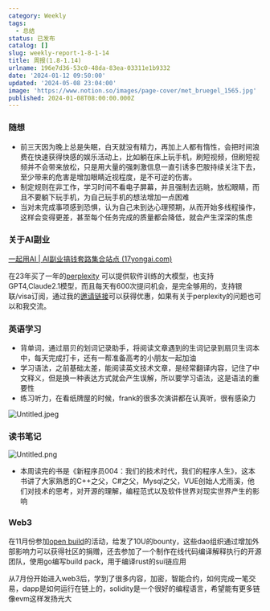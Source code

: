 ```yaml
---
category: Weekly
tags:
  - 总结
status: 已发布
catalog: []
slug: weekly-report-1-8-1-14
title: 周报(1.8-1.14)
urlname: 196e7d36-53c0-48da-83ea-03311e1b9332
date: '2024-01-12 09:50:00'
updated: '2024-05-08 23:04:00'
image: 'https://www.notion.so/images/page-cover/met_bruegel_1565.jpg'
published: 2024-01-08T08:00:00.000Z
---
```


### 随想

- 前三天因为晚上总是失眠，白天就没有精力，再加上人都有惰性，会把时间浪费在快速获得快感的娱乐活动上，比如躺在床上玩手机，刷短视频，但刷短视频并不会带来放松，只是用大量的强刺激信息一直引诱多巴胺持续关注下去，至少带来的危害是增加眼睛近视程度，是不可逆的伤害。
- 制定规则在非工作，学习时间不看电子屏幕，并且强制去远眺，放松眼睛，而且不要躺下玩手机，为自己玩手机的想法增加一点困难
- 当对未完成事项感到恐惧，认为自己未到达心理预期，从而开始多线程操作，这样会变得更差，甚至每个任务完成的质量都会降低，就会产生深深的焦虑

### 关于AI副业


[一起用AI | AI副业搞钱套路集合站点 (17yongai.com)](https://17yongai.com/)


在23年买了一年的[perplexity](https://www.perplexity.ai/) 可以提供软件训练的大模型，也支持GPT4,Claude2.1模型，而且每天有600次提问机会，是完全够用的，支持银联/visa订阅，通过我的[邀请链接](https://perplexity.ai/pro?referral_code=SGJ7X87B)可以获得优惠，如果有关于perplexity的问题也可以和我交流。


### 英语学习

- 背单词，通过扇贝的划词记录助手，将阅读文章遇到的生词记录到扇贝生词本中，每天完成打卡，还有一帮准备高考的小朋友一起加油
- 学习语法，之前基础太差，能阅读英文技术文章，是经常翻译内容，记住了中文释义，但是换一种表达方式就会产生误解，所以要学习语法，这是语法的重要性
- 练习听力，在看纸牌屋的时候，frank的很多次演讲都在认真听，很有感染力

![Untitled.jpeg](https://prod-files-secure.s3.us-west-2.amazonaws.com/5d24fe63-e567-4804-86f9-9fdc62e13082/c33f3733-be40-431e-a494-10399ac86f32/Untitled.jpeg?X-Amz-Algorithm=AWS4-HMAC-SHA256&X-Amz-Content-Sha256=UNSIGNED-PAYLOAD&X-Amz-Credential=ASIAZI2LB466WQIFXZK5%2F20250211%2Fus-west-2%2Fs3%2Faws4_request&X-Amz-Date=20250211T053722Z&X-Amz-Expires=3600&X-Amz-Security-Token=IQoJb3JpZ2luX2VjELX%2F%2F%2F%2F%2F%2F%2F%2F%2F%2FwEaCXVzLXdlc3QtMiJHMEUCIQCPLp2jQ9IBUVyQGs4xklj9fuI2GYzKalx62KXRBPkx0wIgAKslnkxhjR1NXWWN7SMt3kNOWrOtLCl%2BVHW3TZQm2kYqiAQIzv%2F%2F%2F%2F%2F%2F%2F%2F%2F%2FARAAGgw2Mzc0MjMxODM4MDUiDCF8HiYowIO6dus2uyrcAyrqszliKgliSiXO1%2BL68xAApr8nEH2BrvqUtFgQekXByWVcyId9SpN5mDC3x9aY8PMeN5tvJae6Fy7FYMoQ72FDeWc3RgQUilBFSJWFi0Qh2QKmWqQXSzvEA9kh0Q4KoJ1BTz0tuxaz8cRRPkdocEnz4%2Bf71g6%2FBkvK9e2TYGZ383mxvREaLDmgIxMA1nHVs2wS4NdKRcmjpXGM2JQuxjreIT5ULZ9b12J2ZYabXwU7d%2BuYOYq9zOc6zABbgXCPL1Trguu3FthTuw6LIngTJsbe%2BsyC69nl%2Fqlz0rbBw%2Fw%2F3bdOV3fJ1ZwRZouEej7QMs6teECJqiEDU02R6XmjzxR21sTlZrFZsrMdCbmpu%2Ftt9g1ZRMRX8gKliNNKpw5EMTGCY5b3oGDb7ZcMf2ODejzh0lmvEegZre%2FPK6yMU2Rh4EJ8NmauZjfIuTvBCncgdJH1GYZ0OzjozsjLoUZX%2BzTXUcfZL%2F%2F1%2BvA64ZxqUB%2BeZJkWgp2cOBSqP4FhpInyohML%2Fw08lXnQ5rpgurJzshU1xHRuyF6CvbicP76Ztw4UbTos8mXz9YtORNV%2BoqEa7k2r1SEDIk8U8%2BEh8fdwEa58Fn24gXP5vLoZuhJtfg0YmYonPQHu3QzOzkn1MIKsq70GOqUBR9mjsJuqfcO%2Fa73zptDBLEU5FLSMwntWa7aShqYXp3weaUKG8G%2B%2F%2FbduWgDMxKBOoxxISjDlFqhUO41R2Hkf1U6J669LcFlAfkb2ezV2ZMXw13PwILTEOSwY3aHKNYRdLrV8vHH9z79YqcAkqwNqXyLBV7FrjN%2FrTA5eotHef9Sv6hzZv%2F948Bkd%2BdPG%2BcLWZDWt67BJk4wc23eTiPKNnI%2FXrLo8&X-Amz-Signature=a1fde626841e4eb150811d52bd727b218eb107d3886853309d0c425eeb2b5909&X-Amz-SignedHeaders=host&x-id=GetObject)


### 读书笔记


![Untitled.png](https://prod-files-secure.s3.us-west-2.amazonaws.com/5d24fe63-e567-4804-86f9-9fdc62e13082/96aa439a-1c95-4054-aa84-ef4e0c8eb5d1/Untitled.png?X-Amz-Algorithm=AWS4-HMAC-SHA256&X-Amz-Content-Sha256=UNSIGNED-PAYLOAD&X-Amz-Credential=ASIAZI2LB466WQIFXZK5%2F20250211%2Fus-west-2%2Fs3%2Faws4_request&X-Amz-Date=20250211T053722Z&X-Amz-Expires=3600&X-Amz-Security-Token=IQoJb3JpZ2luX2VjELX%2F%2F%2F%2F%2F%2F%2F%2F%2F%2FwEaCXVzLXdlc3QtMiJHMEUCIQCPLp2jQ9IBUVyQGs4xklj9fuI2GYzKalx62KXRBPkx0wIgAKslnkxhjR1NXWWN7SMt3kNOWrOtLCl%2BVHW3TZQm2kYqiAQIzv%2F%2F%2F%2F%2F%2F%2F%2F%2F%2FARAAGgw2Mzc0MjMxODM4MDUiDCF8HiYowIO6dus2uyrcAyrqszliKgliSiXO1%2BL68xAApr8nEH2BrvqUtFgQekXByWVcyId9SpN5mDC3x9aY8PMeN5tvJae6Fy7FYMoQ72FDeWc3RgQUilBFSJWFi0Qh2QKmWqQXSzvEA9kh0Q4KoJ1BTz0tuxaz8cRRPkdocEnz4%2Bf71g6%2FBkvK9e2TYGZ383mxvREaLDmgIxMA1nHVs2wS4NdKRcmjpXGM2JQuxjreIT5ULZ9b12J2ZYabXwU7d%2BuYOYq9zOc6zABbgXCPL1Trguu3FthTuw6LIngTJsbe%2BsyC69nl%2Fqlz0rbBw%2Fw%2F3bdOV3fJ1ZwRZouEej7QMs6teECJqiEDU02R6XmjzxR21sTlZrFZsrMdCbmpu%2Ftt9g1ZRMRX8gKliNNKpw5EMTGCY5b3oGDb7ZcMf2ODejzh0lmvEegZre%2FPK6yMU2Rh4EJ8NmauZjfIuTvBCncgdJH1GYZ0OzjozsjLoUZX%2BzTXUcfZL%2F%2F1%2BvA64ZxqUB%2BeZJkWgp2cOBSqP4FhpInyohML%2Fw08lXnQ5rpgurJzshU1xHRuyF6CvbicP76Ztw4UbTos8mXz9YtORNV%2BoqEa7k2r1SEDIk8U8%2BEh8fdwEa58Fn24gXP5vLoZuhJtfg0YmYonPQHu3QzOzkn1MIKsq70GOqUBR9mjsJuqfcO%2Fa73zptDBLEU5FLSMwntWa7aShqYXp3weaUKG8G%2B%2F%2FbduWgDMxKBOoxxISjDlFqhUO41R2Hkf1U6J669LcFlAfkb2ezV2ZMXw13PwILTEOSwY3aHKNYRdLrV8vHH9z79YqcAkqwNqXyLBV7FrjN%2FrTA5eotHef9Sv6hzZv%2F948Bkd%2BdPG%2BcLWZDWt67BJk4wc23eTiPKNnI%2FXrLo8&X-Amz-Signature=10b58c3209ac10d5191351d6bc7b79cfbae0e75739fe0e604e32b0ca917bed4d&X-Amz-SignedHeaders=host&x-id=GetObject)

- 本周读完的书是《新程序员004：我们的技术时代，我们的程序人生》，这本书讲了大家熟悉的C++之父，C#之父，Mysql之父，VUE创始人尤雨溪，他们对技术的思考，对开源的理解，编程范式以及软件世界对现实世界产生的影响

### Web3


在11月份参加[open build](https://openbuild.xyz/learn/challenges)的活动，给发了10U的bounty，这些dao组织通过增加外部影响力可以获得社区的捐赠，还去参加了一个制作在线代码编译解释执行的开源团队，使用go编写build pack，用于编译rust的sui链应用


从7月份开始进入web3后，学到了很多内容，加密，智能合约，如何完成一笔交易，dapp是如何运行在链上的，solidity是一个很好的编程语言，希望能有更多链像evm这样发扬光大

